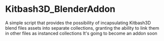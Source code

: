 # Kitbash3D_BlenderAddon
A simple script that provides the possibility of incapsulating Kitbash3D blend files assets into separate collections, granting the ability to link them in other files as instanced collections
It's going to become an addon soon

